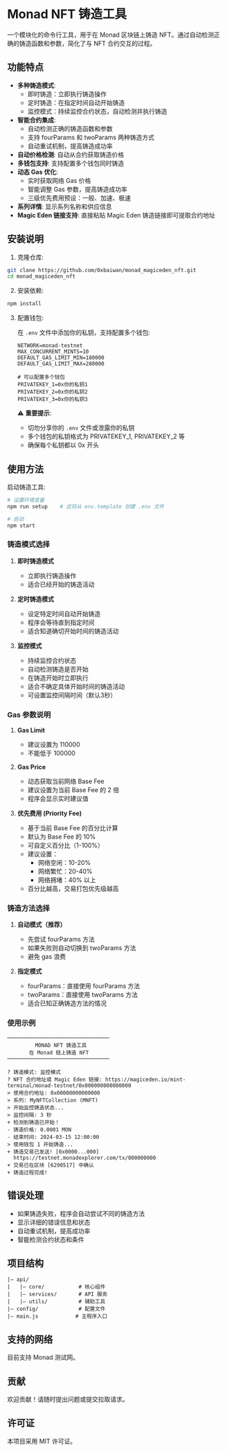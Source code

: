 # Monad NFT 铸造工具

一个模块化的命令行工具，用于在 Monad 区块链上铸造 NFT。通过自动检测正确的铸造函数和参数，简化了与 NFT 合约交互的过程。

## 功能特点

- **多种铸造模式**: 
  - 即时铸造：立即执行铸造操作
  - 定时铸造：在指定时间自动开始铸造
  - 监控模式：持续监控合约状态，自动检测并执行铸造
- **智能合约集成**: 
  - 自动检测正确的铸造函数和参数
  - 支持 fourParams 和 twoParams 两种铸造方式
  - 自动重试机制，提高铸造成功率
- **自动价格检测**: 自动从合约获取铸造价格
- **多钱包支持**: 支持配置多个钱包同时铸造
- **动态 Gas 优化**: 
  - 实时获取网络 Gas 价格
  - 智能调整 Gas 参数，提高铸造成功率
  - 三级优先费用预设：一般、加速、极速
- **系列详情**: 显示系列名称和供应信息
- **Magic Eden 链接支持**: 直接粘贴 Magic Eden 铸造链接即可提取合约地址

## 安装说明

1. 克隆仓库:

```bash
git clone https://github.com/0xbaiwan/monad_magiceden_nft.git
cd monad_magiceden_nft
```

2. 安装依赖:

```bash
npm install
```

3. 配置钱包:

   在 `.env` 文件中添加你的私钥，支持配置多个钱包:

   ```
   NETWORK=monad-testnet
   MAX_CONCURRENT_MINTS=10
   DEFAULT_GAS_LIMIT_MIN=180000
   DEFAULT_GAS_LIMIT_MAX=280000

   # 可以配置多个钱包
   PRIVATEKEY_1=0x你的私钥1
   PRIVATEKEY_2=0x你的私钥2
   PRIVATEKEY_3=0x你的私钥3
   ```

   ⚠️ **重要提示**: 
   - 切勿分享你的 `.env` 文件或泄露你的私钥
   - 多个钱包的私钥格式为 PRIVATEKEY_1, PRIVATEKEY_2 等
   - 确保每个私钥都以 0x 开头

## 使用方法

启动铸造工具:

```bash
# 设置环境变量
npm run setup    # 这将从 env.template 创建 .env 文件

# 启动
npm start
```

### 铸造模式选择

1. **即时铸造模式**
   - 立即执行铸造操作
   - 适合已经开始的铸造活动

2. **定时铸造模式**
   - 设定特定时间自动开始铸造
   - 程序会等待直到指定时间
   - 适合知道确切开始时间的铸造活动

3. **监控模式**
   - 持续监控合约状态
   - 自动检测铸造是否开始
   - 在铸造开始时立即执行
   - 适合不确定具体开始时间的铸造活动
   - 可设置监控间隔时间（默认3秒）

### Gas 参数说明

1. **Gas Limit**
   - 建议设置为 110000
   - 不能低于 100000

2. **Gas Price**
   - 动态获取当前网络 Base Fee
   - 建议设置为当前 Base Fee 的 2 倍
   - 程序会显示实时建议值

3. **优先费用 (Priority Fee)**
   - 基于当前 Base Fee 的百分比计算
   - 默认为 Base Fee 的 10%
   - 可自定义百分比（1-100%）
   - 建议设置：
     - 网络空闲：10-20%
     - 网络繁忙：20-40%
     - 网络拥堵：40% 以上
   - 百分比越高，交易打包优先级越高

### 铸造方法选择

1. **自动模式（推荐）**
   - 先尝试 fourParams 方法
   - 如果失败则自动切换到 twoParams 方法
   - 避免 gas 浪费

2. **指定模式**
   - fourParams：直接使用 fourParams 方法
   - twoParams：直接使用 twoParams 方法
   - 适合已知正确铸造方法的情况

### 使用示例

```
─────────────────────────────────
         MONAD NFT 铸造工具      
       在 Monad 链上铸造 NFT                                   
─────────────────────────────────

? 铸造模式: 监控模式
? NFT 合约地址或 Magic Eden 链接: https://magiceden.io/mint-terminal/monad-testnet/0x000000000000000
> 使用合约地址: 0x00000000000000
> 系列: MyNFTCollection (MNFT)
> 开始监控铸造状态...
> 监控间隔: 3 秒
+ 检测到铸造已开始！
- 铸造价格: 0.0001 MON
- 结束时间: 2024-03-15 12:00:00
> 使用钱包 1 开始铸造...
+ 铸造交易已发送! [0x0000...000]
  https://testnet.monadexplorer.com/tx/000000000
+ 交易已在区块 [6290517] 中确认
+ 铸造过程完成!
```

## 错误处理

- 如果铸造失败，程序会自动尝试不同的铸造方法
- 显示详细的错误信息和状态
- 自动重试机制，提高成功率
- 智能检测合约状态和条件

## 项目结构

```
|— api/
|   |— core/           # 核心组件
|   |— services/       # API 服务
|   |— utils/          # 辅助工具
|— config/             # 配置文件
|— main.js            # 主程序入口
```

## 支持的网络

目前支持 Monad 测试网。

## 贡献

欢迎贡献！请随时提出问题或提交拉取请求。

## 许可证

本项目采用 MIT 许可证。

